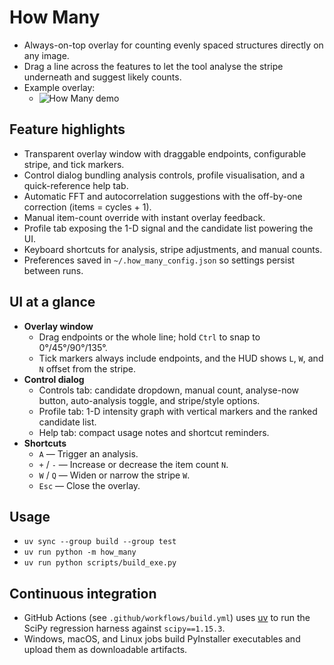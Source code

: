 # How Many

- Always-on-top overlay for counting evenly spaced structures directly on any image.
- Drag a line across the features to let the tool analyse the stripe underneath and suggest likely counts.
- Example overlay:
  - ![How Many demo](https://storage.googleapis.com/generative-static-how_many/A8NwcEbY6nQf2vK1rNaREgXATuj2/uWrKX0HmUhQFPWaZYWn5ZNKI2OR2/3X2tFFyz3y4uwTszqfyk1E0x7s83/004Zwc3L6vgWzY5FSgjUHTrOCi12)

## Feature highlights

- Transparent overlay window with draggable endpoints, configurable stripe, and tick markers.
- Control dialog bundling analysis controls, profile visualisation, and a quick-reference help tab.
- Automatic FFT and autocorrelation suggestions with the off-by-one correction (items = cycles + 1).
- Manual item-count override with instant overlay feedback.
- Profile tab exposing the 1-D signal and the candidate list powering the UI.
- Keyboard shortcuts for analysis, stripe adjustments, and manual counts.
- Preferences saved in `~/.how_many_config.json` so settings persist between runs.

## UI at a glance

- **Overlay window**
  - Drag endpoints or the whole line; hold `Ctrl` to snap to 0°/45°/90°/135°.
  - Tick markers always include endpoints, and the HUD shows `L`, `W`, and `N` offset from the stripe.
- **Control dialog**
  - Controls tab: candidate dropdown, manual count, analyse-now button, auto-analysis toggle, and stripe/style options.
  - Profile tab: 1-D intensity graph with vertical markers and the ranked candidate list.
  - Help tab: compact usage notes and shortcut reminders.
- **Shortcuts**
  - `A` — Trigger an analysis.
  - `+` / `-` — Increase or decrease the item count `N`.
  - `W` / `Q` — Widen or narrow the stripe `W`.
  - `Esc` — Close the overlay.

## Usage

- `uv sync --group build --group test`
- `uv run python -m how_many`
- `uv run python scripts/build_exe.py`

## Continuous integration

- GitHub Actions (see `.github/workflows/build.yml`) uses [uv](https://github.com/astral-sh/uv) to run the SciPy regression harness against `scipy==1.15.3`.
- Windows, macOS, and Linux jobs build PyInstaller executables and upload them as downloadable artifacts.
